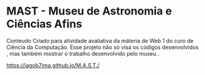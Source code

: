 # MAST - Museu de Astronomia e Ciências Afins

Conteudo Criado para atividade avaliativa da máteria de Web 1 do curo de Ciência da Computação.
Esse projeto não só visa os códigos desenvolvidos , mas também mostrar o trabalho desenvolvido pelo museu .

https://iagob7ima.github.io/M.A.S.T./
